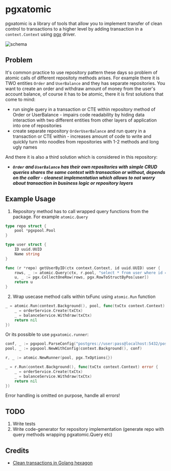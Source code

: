 # pgxatomic

pgxatomic is a library of tools that allow you to implement transfer of clean control to transactions to a higher level by adding transaction in a `context.Context` using [pgx](https://github.com/jackc/pgx) driver.

![schema](https://i.imgur.com/RpsfuBb.jpg)

## Problem
It's common practice to use repository pattern these days so problem of atomic calls of different repositoty methods arises.
For example there it is TWO entities `Order` and `UserBalance` and they has separate repositories. You want to create an order and withdraw amount of money from the user's account balance, of course it has to be atomic, there it is first solutions that come to mind:
- run single query in a transaction or CTE within repository method of Order or UserBalance - impairs code readability by hiding data interaction with two different entities from other layers of application into one of repositories
- create separate repository `OrderUserBalance` and run query in a transaction or CTE within - increases amount of code to write and quickly turn into noodles from repositories with 1-2 methods and long ugly names

And there it is also a third solution which is considered in this repository:
- ***`Order` and `UserBalance` has their own repositories with simple CRUD queries shares the same context with transaction or without, depends on the caller - cleanest implementation which allows to not worry about transaction in business logic or repository layers***

## Example Usage
1. Repository method has to call wrapped query functions from the package. For example `atomic.Query`
```go
type repo struct {
    pool *pgxpool.Pool
}

type user struct {
    ID uuid.UUID
    Name string
}

func (r *repo) getUserByID(ctx context.Context, id uuid.UUID) user {
    rows, _ := atomic.Query(ctx, r.pool, "select * from user where id = $1", id)
    u, _ := pgx.CollectOneRow(rows, pgx.RowToStructByPos[user])
    return u
}
```

2. Wrap usecase method calls within txFunc using `atomic.Run` function
```go
_ = atomic.Run(context.Background(), pool, func(txCtx context.Context) error {
    _ = orderService.Create(txCtx)
    _ = balanceService.Withdraw(txCtx)
    return nil
})
```

Or its possible to use `pgxatomic.runner`:
```go
conf, _ := pgxpool.ParseConfig("postgres://user:pass@localhost:5432/postgres")
pool, _ := pgxpool.NewWithConfig(context.Background(), conf)

r, _ := atomic.NewRunner(pool, pgx.TxOptions{})

_ = r.Run(context.Background(), func(txCtx context.Context) error {
    _ = orderService.Create(txCtx)
    _ = balanceService.Withdraw(txCtx)
    return nil
})
```

Error handling is omitted on purpose, handle all errors!

## TODO
1. Write tests
2. Write code-generator for repository implementation (generate repo with query methods wrapping pgxatomic.Query etc)

## Credits
- [Clean transactions in Golang hexagon](https://www.kaznacheev.me/posts/en/clean-transactions-in-hexagon)
